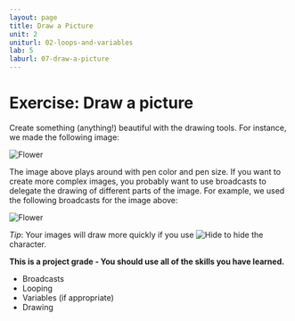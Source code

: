 ```yaml
---
layout: page
title: Draw a Picture
unit: 2
uniturl: 02-loops-and-variables
lab: 5
laburl: 07-draw-a-picture
---
```



Exercise: Draw a picture
========================
Create something (anything!) beautiful with the drawing tools. For instance, we
made the following image: 

![Flower](lab-picture-1.jpg)

The image above plays around with pen color and pen size. If you want to create
more complex images, you probably want to use broadcasts to delegate the drawing
of different parts of the image. For example, we used the following broadcasts
for the image above:

![Flower](lab-picture-2.gif)

*Tip*: Your images will draw more quickly if you use ![Hide](lab-picture-3.gif)
to hide the character.

**This is a project grade - You should use all of the skills you have learned.**
 * Broadcasts
 * Looping
 * Variables (if appropriate)
 * Drawing


